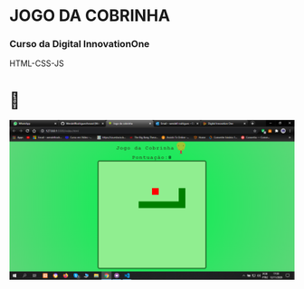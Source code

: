<h1>JOGO DA COBRINHA</h1> 
<h3>Curso da Digital InnovationOne</h3>

HTML-CSS-JS

# :snake:

![Alt Text](Captura_de_Tela.png)

